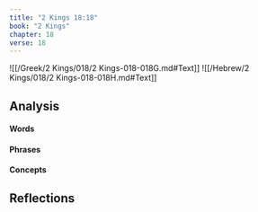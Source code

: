 ```yaml
---
title: "2 Kings 18:18"
book: "2 Kings"
chapter: 18
verse: 18
---
```

![[/Greek/2 Kings/018/2 Kings-018-018G.md#Text]]
![[/Hebrew/2 Kings/018/2 Kings-018-018H.md#Text]]

## Analysis

#### Words

#### Phrases

#### Concepts

## Reflections

